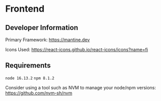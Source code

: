 # Frontend

## Developer Information

Primary Framework: https://mantine.dev

Icons Used: https://react-icons.github.io/react-icons/icons?name=fi

## Requirements

`node 16.13.2`
`npm 8.1.2`

Consider using a tool such as NVM to manage your node/npm versions: https://github.com/nvm-sh/nvm
